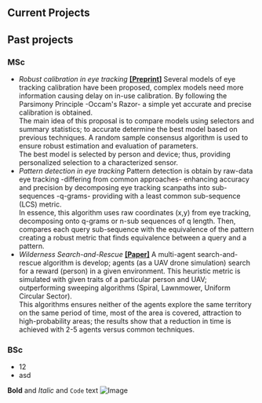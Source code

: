 ## Current Projects



## Past projects
### MSc
  - _Robust calibration in eye tracking_ [**[Preprint]**](https://www.researchgate.net/publication/332766503_Testing_Robust_Polynomial_Models_for_Eye_Tracker_Calibration) Several models of eye tracking calibration have been proposed, complex models need more information causing delay on in-use calibration. By following the Parsimony Principle -Occam's Razor- a simple yet accurate and precise calibration is obtained. <br/>
The main idea of this proposal is to compare models using selectors and summary statistics; to accurate determine the best model based on previous techniques. A random sample consensus algorithm is used to ensure robust estimation and evaluation of parameters.<br/>
The best model is selected by person and device; thus, providing personalized selection to a characterized sensor. 
  - _Pattern detection in eye tracking_ Pattern detection is obtain by raw-data eye tracking -differing from common approaches- enhancing accuracy and precision by decomposing eye tracking scanpaths into sub-sequences -q-grams- providing with a least common sub-sequence (LCS) metric.<br/>
In essence, this algorithm uses raw coordinates (x,y) from eye tracking, decomposing onto q-grams or n-sub sequences of q length. Then, compares each query sub-sequence with the equivalence of the pattern creating a robust metric that finds equivalence between a query and a pattern.
  - _Wilderness Search-and-Rescue_ [**[Paper]**](https://ieeexplore.ieee.org/document/8665267) A multi-agent search-and-rescue algorithm is develop; agents (as a UAV drone simulation) search for a reward (person) in a given environment. This heuristic metric is simulated with given traits of a particular person and UAV; outperforming sweeping algorithms (Spiral, Lawnmower, Uniform Circular Sector).<br/>
This algorithms ensures neither of the agents explore the same territory on the same period of time, most of the area is covered, attraction to high-probability areas; the results show that a reduction in time is achieved with 2-5 agents versus common techniques.
### BSc
  - 12
  - asd



**Bold** and _Italic_ and `Code` text
 ![Image](src)
